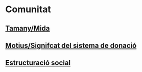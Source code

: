 <!-- TITLE: Comunitat -->
<!-- SUBTITLE: Comunitat -->

# Comunitat

<a href="https://wiki-js-epl.herokuapp.com/visual-studio-code/comunitat/tamany">
	<h2 style="pointer-events: auto;
		 cursor: pointer; text-decoration:none;"> Tamany/Mida</h2>
	</div>
</a>
<a href="https://wiki-js-epl.herokuapp.com/visual-studio-code/comunitat/sys-donacio">
	<h2 style="pointer-events: auto;
		 cursor: pointer; text-decoration:none;">Motius/Signifcat del sistema de donació</h2>
	</div>
</a>
<a href="https://wiki-js-epl.herokuapp.com/visual-studio-code/comunitat/estructuracio-social">
	<h2 style="pointer-events: auto;
		 cursor: pointer; text-decoration:none;">Estructuració social</h2>
	</div>
</a>